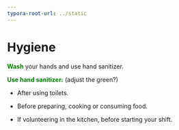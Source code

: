 ```yaml
---
typora-root-url: ../static
---
```


# **Hygiene** 

<span style="color:green;">**Wash**</span> your hands and use hand sanitizer.

<span style="color:green;">**Use hand sanitizer:**</span>  (adjust the green?)

- After using toilets.

- Before preparing, cooking or consuming food.

- If volunteering in the kitchen, before starting your shift.

